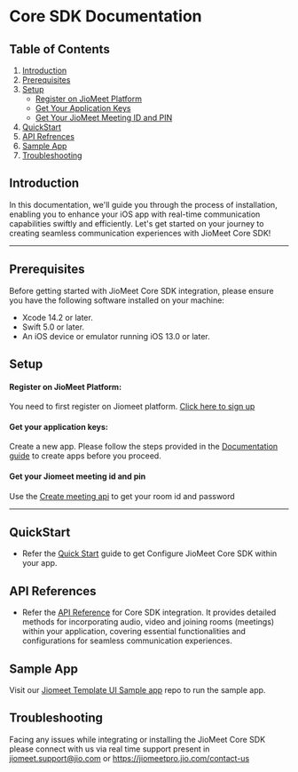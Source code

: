 # Core SDK Documentation

## Table of Contents

1. [Introduction](#introduction)
2. [Prerequisites](#prerequisites)
3. [Setup](#setup)
   - [Register on JioMeet Platform](#register-on-jiomeet-platform)
   - [Get Your Application Keys](#get-your-application-keys)
   - [Get Your JioMeet Meeting ID and PIN](#get-your-jiomeet-meeting-id-and-pin)
5. [QuickStart](#quickstart)
6. [API Refrences](#api-references)
7. [Sample App](#sample-app)    
8. [Troubleshooting](#troubleshooting)


## Introduction

In this documentation, we'll guide you through the process of installation, enabling you to enhance your iOS app with real-time communication capabilities swiftly and efficiently. Let's get started on your journey to creating seamless communication experiences with JioMeet Core SDK!

---

## Prerequisites

Before getting started with JioMeet Core SDK integration, please ensure you have the following software installed on your machine:

- Xcode 14.2 or later.
- Swift 5.0 or later.
- An iOS device or emulator running iOS 13.0 or later.

## Setup

#### Register on JioMeet Platform:

You need to first register on Jiomeet platform. [Click here to sign up](https://platform.jiomeet.com/login/signUp)

#### Get your application keys:

Create a new app. Please follow the steps provided in the [Documentation guide](https://dev.jiomeet.com/docs/quick-start/introduction) to create apps before you proceed.

#### Get your Jiomeet meeting id and pin

Use the [Create meeting api](https://dev.jiomeet.com/docs/JioMeet%20Platform%20Server%20APIs/create-a-dynamic-meeting) to get your room id and password

---

## QuickStart

- Refer the [Quick Start](./Docs/QuickStart.md) guide to get Configure JioMeet Core SDK within your app.

## API References

- Refer the [API Reference](./Docs/API-References.md) for Core SDK integration. It provides detailed methods for incorporating audio, video and joining rooms (meetings) within your application, covering essential functionalities and configurations for seamless communication experiences.

## Sample App

Visit our [Jiomeet Template UI Sample app](https://github.com/JioMeet/JioMeetCoreTemplateSDK_iOS) repo to run the sample app.

## Troubleshooting

Facing any issues while integrating or installing the JioMeet Core SDK please connect with us via real time support present in jiomeet.support@jio.com or https://jiomeetpro.jio.com/contact-us

